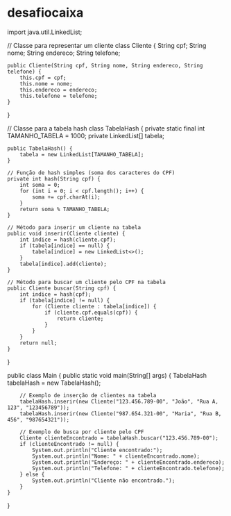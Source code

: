 # desafiocaixa
import java.util.LinkedList;

// Classe para representar um cliente
class Cliente {
    String cpf;
    String nome;
    String endereco;
    String telefone;

    public Cliente(String cpf, String nome, String endereco, String telefone) {
        this.cpf = cpf;
        this.nome = nome;
        this.endereco = endereco;
        this.telefone = telefone;
    }
}

// Classe para a tabela hash
class TabelaHash {
    private static final int TAMANHO_TABELA = 1000;
    private LinkedList<Cliente>[] tabela;

    public TabelaHash() {
        tabela = new LinkedList[TAMANHO_TABELA];
    }

    // Função de hash simples (soma dos caracteres do CPF)
    private int hash(String cpf) {
        int soma = 0;
        for (int i = 0; i < cpf.length(); i++) {
            soma += cpf.charAt(i);
        }
        return soma % TAMANHO_TABELA;
    }

    // Método para inserir um cliente na tabela
    public void inserir(Cliente cliente) {
        int indice = hash(cliente.cpf);
        if (tabela[indice] == null) {
            tabela[indice] = new LinkedList<>();
        }
        tabela[indice].add(cliente);
    }

    // Método para buscar um cliente pelo CPF na tabela
    public Cliente buscar(String cpf) {
        int indice = hash(cpf);
        if (tabela[indice] != null) {
            for (Cliente cliente : tabela[indice]) {
                if (cliente.cpf.equals(cpf)) {
                    return cliente;
                }
            }
        }
        return null;
    }
}

public class Main {
    public static void main(String[] args) {
        TabelaHash tabelaHash = new TabelaHash();

        // Exemplo de inserção de clientes na tabela
        tabelaHash.inserir(new Cliente("123.456.789-00", "João", "Rua A, 123", "123456789"));
        tabelaHash.inserir(new Cliente("987.654.321-00", "Maria", "Rua B, 456", "987654321"));

        // Exemplo de busca por cliente pelo CPF
        Cliente clienteEncontrado = tabelaHash.buscar("123.456.789-00");
        if (clienteEncontrado != null) {
            System.out.println("Cliente encontrado:");
            System.out.println("Nome: " + clienteEncontrado.nome);
            System.out.println("Endereço: " + clienteEncontrado.endereco);
            System.out.println("Telefone: " + clienteEncontrado.telefone);
        } else {
            System.out.println("Cliente não encontrado.");
        }
    }
}
